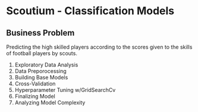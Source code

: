 # Scoutium - Classification Models

## Business Problem
Predicting the high skilled players according to the scores given to the skills of football players by scouts.

1. Exploratory Data Analysis
2. Data Preporocessing
3. Building Base Models
4. Cross-Validation
5. Hyperparameter Tuning w/GridSearchCv
6. Finalizing Model
7. Analyzing Model Complexity

